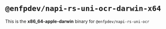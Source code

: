 # `@enfpdev/napi-rs-uni-ocr-darwin-x64`

This is the **x86_64-apple-darwin** binary for `@enfpdev/napi-rs-uni-ocr`
